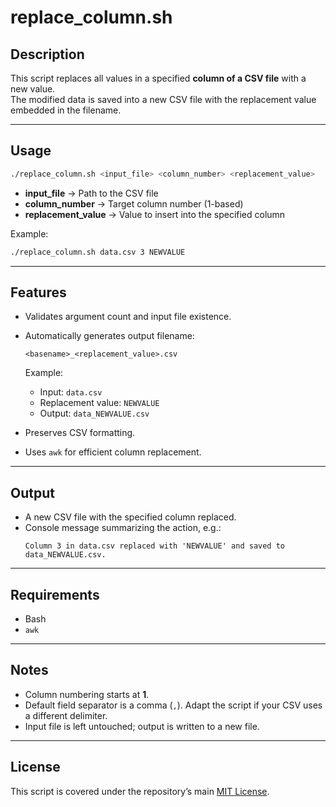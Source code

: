 # replace_column.sh

## Description
This script replaces all values in a specified **column of a CSV file** with a new value.  
The modified data is saved into a new CSV file with the replacement value embedded in the filename.

---

## Usage
```bash
./replace_column.sh <input_file> <column_number> <replacement_value>
```

- **input_file** → Path to the CSV file  
- **column_number** → Target column number (1-based)  
- **replacement_value** → Value to insert into the specified column  

Example:
```bash
./replace_column.sh data.csv 3 NEWVALUE
```

---

## Features
- Validates argument count and input file existence.  
- Automatically generates output filename:
  ```
  <basename>_<replacement_value>.csv
  ```
  Example:
  - Input: `data.csv`
  - Replacement value: `NEWVALUE`
  - Output: `data_NEWVALUE.csv`

- Preserves CSV formatting.  
- Uses `awk` for efficient column replacement.  

---

## Output
- A new CSV file with the specified column replaced.  
- Console message summarizing the action, e.g.:
  ```
  Column 3 in data.csv replaced with 'NEWVALUE' and saved to data_NEWVALUE.csv.
  ```

---

## Requirements
- Bash  
- `awk`  

---

## Notes
- Column numbering starts at **1**.  
- Default field separator is a comma (`,`). Adapt the script if your CSV uses a different delimiter.  
- Input file is left untouched; output is written to a new file.  

---

## License
This script is covered under the repository’s main [MIT License](../LICENSE).
